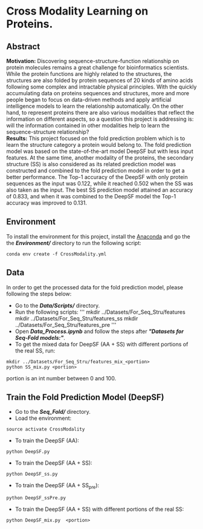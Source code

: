 # Cross Modality Learning on Proteins.
## Abstract
**Motivation:** Discovering sequence-structure-function relationship on protein molecules remains a great challenge for bioinformatics scientists. While the protein functions are highly related to the structures, the structures are also folded by protein sequences of 20 kinds of amino acids following some complex and intractable physical principles. With the quickly accumulating data on proteins sequences and structures, more and more people began to focus on data-driven methods and apply artificial intelligence models to learn the relationship automatically. On the other hand, to represent proteins there are also various modalities that reflect the information on different aspects, so a question this project is addressing is: will the information contained in other modalities help to learn the sequence-structure relationship?  
**Results:** This project focused on the fold prediction problem which is to learn the structure category a protein would belong to. The fold prediction model was based on the state-of-the-art model DeepSF but with less input features. At the same time, another modality of the proteins, the secondary structure (SS) is also considered as its related prediction model was constructed and combined to the fold prediction model in order to get a better performance. The Top-1 accuracy of the DeepSF with only protein sequences as the input was 0.122, while it reached 0.502 when the SS was also taken as the input. The best SS prediction model attained an accuracy of 0.833, and when it was combined to the DeepSF model the Top-1 accuracy was improved to 0.131.

## Environment
To install the environment for this project, install the [Anaconda](https://www.anaconda.com/) and go the the ***Environment/*** directory to run the following script:
```
conda env create -f CrossModality.yml
```

## Data
In order to get the processed data for the fold prediction model, please following the steps below:
* Go to the ***Data/Scripts/*** directory.
* Run the following scripts:
'''
mkdir ../Datasets/For_Seq_Stru/features
mkdir ../Datasets/For_Seq_Stru/features_ss
mkdir ../Datasets/For_Seq_Stru/features_pre
'''
* Open ***Data_Process.ipynb*** and follow the steps after ***"Datasets for Seq-Fold models:"***.
* To get the mixed data for DeepSF (AA + SS) with different portions of the real SS, run:
```
mkdir ../Datasets/For_Seq_Stru/features_mix_<portion>
python SS_mix.py <portion>
```
portion is an int number between 0 and 100.

## Train the Fold Prediction Model (DeepSF)
* Go to the ***Seq_Fold/*** directory.
* Load the environment:
```
source activate CrossModality 
```
* To train the DeepSF (AA):
```
python DeepSF.py
```
* To train the DeepSF (AA + SS):
```
python DeepSF_ss.py
```
* To train the DeepSF (AA + SS<sub>pre</sub>):
```
python DeepSF_ssPre.py
```
* To train the DeepSF (AA + SS) with different portions of the real SS:
```
python DeepSF_mix.py  <portion>
```
